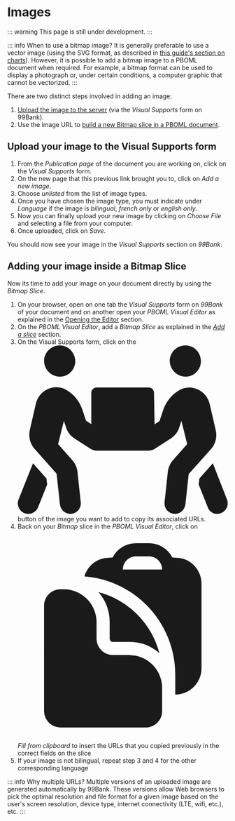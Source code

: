# Images

::: warning
This page is still under development.
:::


::: info When to use a bitmap image?
It is generally preferable to use a vector image (using the SVG format, as described in [this guide's section on charts](./charts.html)). However, it is possible to add a bitmap image to a PBOML document when required. For example, a bitmap format can be used to display a photograph or, under certain conditions, a computer graphic that cannot be vectorized.
:::

There are two distinct steps involved in adding an image:
1. [Upload the image to the server](./images.html#upload-your-image-to-the-visual-supports-form) (via the *Visual Supports* form on 99Bank).
2. Use the image URL to [build a new Bitmap slice in a PBOML document](./images.html#adding-your-image-inside-a-bitmap-slice).


## Upload your image to the Visual Supports form

1.  From the _Publication page_ of the document you are working on, click on the _Visual Supports_ form.
2.  On the new page that this previous link brought you to, click on *Add a new image*.
3.  Choose *unlisted* from the list of image types.
4.  Once you have chosen the image type, you must indicate under *Language* if the image is _bilingual_, _french only_ or _english only_.
5.  Now you can finally upload your new image by clicking on _Choose File_ and selecting a file from your computer.
6.  Once uploaded, click on *Save*.

You should now see your image in the *Visual Supports* section on _99Bank_.

## Adding your image inside a Bitmap Slice

Now its time to add your image on your document directly by using the *Bitmap Slice*.

1.  On your browser, open on one tab the *Visual Supports* form on _99Bank_ of your document and on another open your _PBOML Visual Editor_ as explained in the [Opening the Editor](./getting-started.html#opening-the-editor) section.
2.  On the _PBOML Visual Editor_, add a *Bitmap Slice* as explained in the [*Add a slice*](./structure-your-document.html#add-a-slice) section.
3.  On the Visual Supports form, click on the <span class="pboml-button"><svg class="svg-inline--fa fa-people-carry-box fa-fw" aria-hidden="true" focusable="false" data-prefix="fas" data-icon="people-carry-box" role="img" xmlns="http://www.w3.org/2000/svg" viewBox="0 0 640 512" data-fa-i2svg=""><path fill="currentColor" d="M128 95.1c26.5 0 47.1-21.5 47.1-47.1S154.5 0 128 0S80.01 21.5 80.01 47.1S101.5 95.1 128 95.1zM511.1 95.1c26.5 0 47.1-21.5 47.1-47.1S538.5 0 511.1 0c-26.5 0-48 21.5-48 47.1S485.5 95.1 511.1 95.1zM603.5 258.3l-18.5-80.13c-4.625-20-18.62-36.88-37.5-44.88c-18.5-8-38.1-6.75-56.12 3.25c-22.62 13.38-39.62 34.5-48.12 59.38l-11.25 33.88l-15.1 10.25L415.1 144c0-8.75-7.25-16-16-16H240c-8.75 0-16 7.25-16 16L224 239.1l-16.12-10.25l-11.25-33.88c-8.375-25-25.38-46-48.12-59.38c-17.25-10-37.63-11.25-56.12-3.25c-18.88 8-32.88 24.88-37.5 44.88l-18.37 80.13c-4.625 20 .7506 41.25 14.37 56.75l67.25 75.88l10.12 92.63C130 499.8 143.8 512 160 512c1.25 0 2.25-.125 3.5-.25c17.62-1.875 30.25-17.62 28.25-35.25l-10-92.75c-1.5-13-7-25.12-15.62-35l-43.37-49l17.62-70.38l6.876 20.38c4 12.5 11.87 23.5 24.5 32.63l51 32.5c4.623 2.875 12.12 4.625 17.25 5h159.1c5.125-.375 12.62-2.125 17.25-5l51-32.5c12.62-9.125 20.5-20 24.5-32.63l6.875-20.38l17.63 70.38l-43.37 49c-8.625 9.875-14.12 22-15.62 35l-10 92.75c-2 17.62 10.75 33.38 28.25 35.25C477.7 511.9 478.7 512 479.1 512c16.12 0 29.1-12.12 31.75-28.5l10.12-92.63L589.1 315C602.7 299.5 608.1 278.3 603.5 258.3zM46.26 358.1l-44 110c-6.5 16.38 1.5 35 17.88 41.63c16.75 6.5 35.12-1.75 41.62-17.88l27.62-69.13l-2-18.25L46.26 358.1zM637.7 468.1l-43.1-110l-41.13 46.38l-2 18.25l27.62 69.13C583.2 504.4 595.2 512 607.1 512c3.998 0 7.998-.75 11.87-2.25C636.2 503.1 644.2 484.5 637.7 468.1z"></path></svg></span> button of the image you want to add to copy its associated URLs.
4.  Back on your *Bitmap* slice in the _PBOML Visual Editor_, click on <span class="pboml-button"><svg xmlns="http://www.w3.org/2000/svg" viewBox="0 0 24 24" fill="currentColor" aria-hidden="true" class="h-4 w-4"><path fill-rule="evenodd" d="M17.663 3.118c.225.015.45.032.673.05C19.876 3.298 21 4.604 21 6.109v9.642a3 3 0 01-3 3V16.5c0-5.922-4.576-10.775-10.384-11.217.324-1.132 1.3-2.01 2.548-2.114.224-.019.448-.036.673-.051A3 3 0 0113.5 1.5H15a3 3 0 012.663 1.618zM12 4.5A1.5 1.5 0 0113.5 3H15a1.5 1.5 0 011.5 1.5H12z" clip-rule="evenodd"></path><path d="M3 8.625c0-1.036.84-1.875 1.875-1.875h.375A3.75 3.75 0 019 10.5v1.875c0 1.036.84 1.875 1.875 1.875h1.875A3.75 3.75 0 0116.5 18v2.625c0 1.035-.84 1.875-1.875 1.875h-9.75A1.875 1.875 0 013 20.625v-12z"></path><path d="M10.5 10.5a5.23 5.23 0 00-1.279-3.434 9.768 9.768 0 016.963 6.963 5.23 5.23 0 00-3.434-1.279h-1.875a.375.375 0 01-.375-.375V10.5z"></path></svg></span> *Fill from clipboard* to insert the URLs that you copied previously in the correct fields on the slice
5.  If your image is not bilingual, repeat step 3 and 4 for the other corresponding language

::: info Why multiple URLs?
Multiple versions of an uploaded image are generated automatically by 99Bank. These versions allow Web browsers to pick the optimal resolution and file format for a given image based on the user's screen resolution, device type, internet connectivity (LTE, wifi, etc.), etc.
:::


